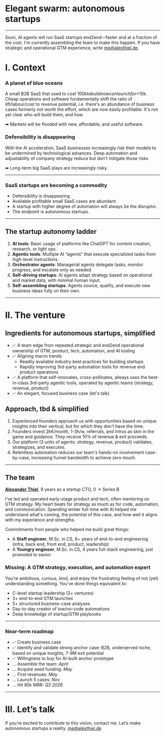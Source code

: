 # Elegant swarm: autonomous startups

---
Soon, AI agents will run SaaS startups end2end—faster and at a fraction of the cost. I'm currently assembling the team to make this happen. If you have strategic and operational GTM experience, write [me@alexthiel.de](mailto:me@alexthiel.de).

# I. Context

### A planet of blue oceans
A small B2B SaaS that used to cost $100k to build now can launch for <$10k. Cheap operations and software fundamentally shift the ratio of lift/labour/cost to revenue potential, i.e. there's an abundance of business cases formerly not worth the effort, which are now easily profitable.  It's not yet clear who will build them, and how.

➡ Markets will be flooded with new, affordable, and useful software.

### Defensibility is disappearing
With the AI acceleration, SaaS businesses increasingly risk their models to be undermined by technological advances.
Deep automation and adjustability of company strategy reduce but don't mitigate those risks

➡ Long-term big SaaS plays are increasingly risky.

---

### SaaS startups are becoming a commodity
* Defensibility is disappearing
* Available profitable small SaaS cases are abundant
* A startup with higher degree of automation will always be the disruptor.
* The endpoint is autonomous startups.

---

## The startup autonomy ladder

1. **AI tools**: Basic usage of platforms like ChatGPT for content creation, research, or light ops.
2. **Agentic tools**: Multiple AI “agents” that execute specialized tasks from high-level instructions.
3. **Orchestrator agents**: Managerial agents delegate tasks, monitor progress, and escalate only as needed.
4. **Self-driving startups**: AI agents adapt strategy based on operational and market data, with minimal human input.
5. **Self-assembling startups**: Agents source, qualify, and execute new business ideas fully on their own.

---

# II. The venture

## Ingredients for autonomous startups, simplified
* ✅ A team edge from repeated strategic and end2end operational ownership of GTM, product, tech, automation, and AI tooling
* ✅ Aligning macro trends
  * Readily available industry best practices for building startups
  * Rapidly improving 3rd-party automation tools for revenue and product operations
* ✅ A platform that self-innovates, cross-pollinates, always uses the best-in-class 3rd-party agentic tools, operated by agentic teams (strategy, revenue, product)
* ✅ An elegant, focused business case (let's talk)


## Approach, tbd & simplified
1. Experienced founders approach us with opportunities based on unique insights into their vertical, but for which they don't have the time.
2. Founders invest 2k€/month, 1-3h/w, referrals, and intros as skin in the game and guidance. They receive 10% of revenue & exit proceeds.
3. Our platform (3 units of agents: strategy, revenue, product) validates, strategizes, and executes.
4. Relentless automation reduces our team's hands-on involvement case-by-case, increasing funnel bandwidth to achieve zero-touch.

---

## The team
**[Alexander Thiel](https://www.linkedin.com/in/reasn/)**, 9 years as a startup CTO, 0 → Series B

I've led and operated early-stage product and tech, often mentoring on GTM strategy.
My heart beats for strategy as much as for code, automation, and communication. Spending winter full-time with AI helped me understand what's coming, the potential of this case, and how well it aligns with my experience and strengths.

Commitments from people who helped me build great things:
* A **Staff engineer**, M.Sc. in CS, 8+ years of end-to-end engineering (infra, back end, front end, product, leadership)  
* A **Youngry engineer**, M.Sc. in CS, 4 years full-stack engineering, just promoted to senior

### Missing: A GTM strategy, execution, and automation expert
You're ambitious, curious, kind, and enjoy the frustrating feeling of not (yet) understanding something.
You've done things equivalent to:
- C-level startup leadership (2+ ventures)
- 3+ end-to-end GTM launches
- 5+ structured business-case analyses
- Day-to-day creator of low/no-code automations
- Deep knowledge of startup/GTM playbooks


---


### Near-term roadmap
* ✅ Create business case
* ✅ Identify and validate strong anchor case: B2B, underserved niche, based on unique insights, 7-9M exit potential
* ✅ Willingness to buy for AI-built anchor prototype
* ... Assemble the team: *April*
* ... Acquire seed funding: *May*
* ... First revenues: *May*
* ... Launch 5 cases: *Nov*
* ... Hit 85k MRR: *Q3 2026*

---


# III. Let’s talk
If you’re excited to contribute to this vision, contact me. Let’s make autonomous startups a reality.
[me@alexthiel.de](mailto:me@alexthiel.de)
